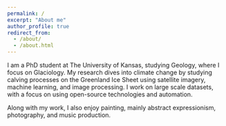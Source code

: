 ```yaml
---
permalink: /
excerpt: "About me"
author_profile: true
redirect_from: 
  - /about/
  - /about.html
---
```


I am a PhD student at The University of Kansas, studying Geology, where I focus on Glaciology. My research dives into climate change by studying calving processes on the Greenland Ice Sheet using satellite imagery, machine learning, and image processing. I work on large scale datasets, with a focus on using open-source technologies and automation.

Along with my work, I also enjoy painting, mainly abstract expressionism, photography, and music production.
